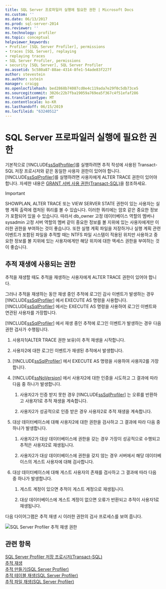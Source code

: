 ```yaml
---
title: SQL Server 프로파일러 실행에 필요한 권한 | Microsoft Docs
ms.custom: ''
ms.date: 06/13/2017
ms.prod: sql-server-2014
ms.reviewer: ''
ms.technology: profiler
ms.topic: conceptual
helpviewer_keywords:
- Profiler [SQL Server Profiler], permissions
- traces [SQL Server], replaying
- replaying traces
- SQL Server Profiler, permissions
- security [SQL Server], SQL Server Profiler
ms.assetid: 5c580a87-88ae-4314-8fe1-54ade83f227f
author: stevestein
ms.author: sstein
manager: craigg
ms.openlocfilehash: bed2868b74087cd0e4c119ada7e29f0c5db73ce5
ms.sourcegitcommit: 3026c22b7fba19059a769ea5f367c4f51efaf286
ms.translationtype: MT
ms.contentlocale: ko-KR
ms.lasthandoff: 06/15/2019
ms.locfileid: "63240512"
---
```

# <a name="permissions-required-to-run-sql-server-profiler"></a>SQL Server 프로파일러 실행에 필요한 권한
  기본적으로 [!INCLUDE[ssSqlProfiler](../../../includes/sssqlprofiler-md.md)]를 실행하려면 추적 작성에 사용된 Transact-SQL 저장 프로시저와 같은 동일한 사용자 권한이 있어야 합니다. [!INCLUDE[ssSqlProfiler](../../../includes/sssqlprofiler-md.md)]를 실행하려면 사용자에게 ALTER TRACE 권한이 있어야 합니다. 자세한 내용은 [GRANT 서버 사용 권한&#40;Transact-SQL&#41;](/sql/t-sql/statements/grant-server-permissions-transact-sql)을 참조하세요.  
  
> [!IMPORTANT]  
>  SHOWPLAN, ALTER TRACE 또는 VIEW SERVER STATE 권한이 있는 사용자는 실행 계획 출력에 캡처된 쿼리를 볼 수 있습니다. 이러한 쿼리에는 암호 같은 중요한 정보가 포함되어 있을 수 있습니다. 따라서 db_owner 고정 데이터베이스 역할의 멤버나 sysadmin 고정 서버 역할의 멤버 같이 중요한 정보를 볼 지위에 있는 사용자에게만 이러한 권한을 부여하는 것이 좋습니다. 또한 실행 계획 파일을 저장하거나 실행 계획 관련 이벤트가 포함된 파일을 추적할 때는 NTFS 파일 시스템이 적용된 위치만 사용하고 중요한 정보를 볼 지위에 있는 사용자에게만 해당 위치에 대한 액세스 권한을 부여하는 것이 좋습니다.  
  
## <a name="permissions-used-to-replay-traces"></a>추적 재생에 사용되는 권한  
 추적을 재생할 때도 추적을 재생하는 사용자에게 ALTER TRACE 권한이 있어야 합니다.  
  
 그러나 추적을 재생하는 동안 재생 중인 추적에 로그인 감사 이벤트가 발생하는 경우 [!INCLUDE[ssSqlProfiler](../../../includes/sssqlprofiler-md.md)] 에서 EXECUTE AS 명령을 사용합니다. [!INCLUDE[ssSqlProfiler](../../../includes/sssqlprofiler-md.md)] 에서는 EXECUTE AS 명령을 사용하여 로그인 이벤트와 연관된 사용자를 가장합니다.  
  
 [!INCLUDE[ssSqlProfiler](../../../includes/sssqlprofiler-md.md)] 에서 재생 중인 추적에 로그인 이벤트가 발생하는 경우 다음 권한 검사가 수행됩니다.  
  
1.  사용자1(ALTER TRACE 권한 보유)이 추적 재생을 시작합니다.  
  
2.  사용자2에 대한 로그인 이벤트가 재생된 추적에서 발생합니다.  
  
3.  [!INCLUDE[ssSqlProfiler](../../../includes/sssqlprofiler-md.md)] 에서 EXECUTE AS 명령을 사용하여 사용자2를 가장합니다.  
  
4.  [!INCLUDE[ssNoVersion](../../includes/ssnoversion-md.md)] 에서 사용자2에 대한 인증을 시도하고 그 결과에 따라 다음 중 하나가 발생합니다.  
  
    1.  사용자2가 인증 받지 못한 경우 [!INCLUDE[ssSqlProfiler](../../../includes/sssqlprofiler-md.md)] 는 오류를 반환하고 사용자1로 추적 재생을 계속합니다.  
  
    2.  사용자2가 성공적으로 인증 받은 경우 사용자2로 추적 재생을 계속합니다.  
  
5.  대상 데이터베이스에 대해 사용자2에 대한 권한을 검사하고 그 결과에 따라 다음 중 하나가 발생합니다.  
  
    1.  사용자2가 대상 데이터베이스에 권한을 갖는 경우 가장이 성공적으로 수행되고 추적은 사용자2로 재생됩니다.  
  
    2.  사용자2가 대상 데이터베이스에 권한을 갖지 않는 경우 서버에서 해당 데이터베이스의 게스트 사용자에 대해 검사합니다.  
  
6.  대상 데이터베이스에 대해 게스트 사용자의 존재를 검사하고 그 결과에 따라 다음 중 하나가 발생합니다.  
  
    1.  게스트 계정이 있으면 추적이 게스트 계정으로 재생됩니다.  
  
    2.  대상 데이터베이스에 게스트 계정이 없으면 오류가 반환되고 추적이 사용자1로 재생됩니다.  
  
 다음 다이어그램은 추적 재생 시 이러한 권한의 검사 프로세스를 보여 줍니다.  
  
 ![SQL Server Profiler 추적 재생 권한](../../database-engine/media/replaytracedecisiontree.gif "SQL Server Profiler 추적 재생 권한")  
  
## <a name="see-also"></a>관련 항목  
 [SQL Server Profiler 저장 프로시저&#40;Transact-SQL&#41;](/sql/relational-databases/system-stored-procedures/sql-server-profiler-stored-procedures-transact-sql)   
 [추적 재생](replay-traces.md)   
 [추적 만들기&#40;SQL Server Profiler&#41;](create-a-trace-sql-server-profiler.md)   
 [추적 테이블 재생&#40;SQL Server Profiler&#41;](replay-a-trace-table-sql-server-profiler.md)   
 [추적 파일 재생&#40;SQL Server Profiler&#41;](replay-a-trace-file-sql-server-profiler.md)  
  
  
